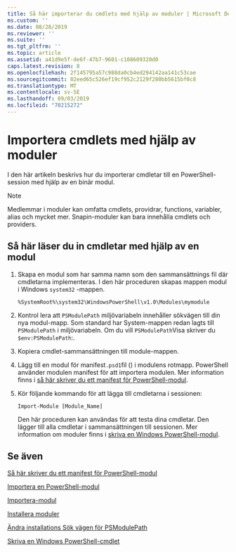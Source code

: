 ```yaml
---
title: Så här importerar du cmdlets med hjälp av moduler | Microsoft Docs
ms.custom: ''
ms.date: 08/28/2019
ms.reviewer: ''
ms.suite: ''
ms.tgt_pltfrm: ''
ms.topic: article
ms.assetid: a41d9e5f-de6f-47b7-9601-c108609320d0
caps.latest.revision: 8
ms.openlocfilehash: 2f145795a57c988da0cb4ed294142aa141c53cae
ms.sourcegitcommit: 02eed65c526ef19cf952c2129f280bb5615bf0c8
ms.translationtype: MT
ms.contentlocale: sv-SE
ms.lasthandoff: 09/03/2019
ms.locfileid: "70215272"
---
```

# <a name="how-to-import-cmdlets-using-modules"></a>Importera cmdlets med hjälp av moduler

I den här artikeln beskrivs hur du importerar cmdletar till en PowerShell-session med hjälp av en binär modul.

> [!NOTE]
> Medlemmar i moduler kan omfatta cmdlets, providrar, functions, variabler, alias och mycket mer. Snapin-moduler kan bara innehålla cmdlets och providers.

## <a name="how-to-load-cmdlets-using-a-module"></a>Så här läser du in cmdletar med hjälp av en modul

1. Skapa en modul som har samma namn som den sammansättnings fil där cmdletarna implementeras. I den här proceduren skapas mappen modul i Windows `system32` -mappen.

   `%SystemRoot%\system32\WindowsPowerShell\v1.0\Modules\mymodule`

1. Kontrol lera att `PSModulePath` miljövariabeln innehåller sökvägen till din nya modul-mapp. Som standard har System-mappen redan lagts till `PSModulePath` i miljövariabeln. Om du vill `PSModulePath`Visa skriver du `$env:PSModulePath`:.

1. Kopiera cmdlet-sammansättningen till module-mappen.

1. Lägg till en modul för manifest`.psd1`fil () i modulens rotmapp. PowerShell använder modulen manifest för att importera modulen. Mer information finns i [så här skriver du ett manifest för PowerShell-modul](../module/how-to-write-a-powershell-module-manifest.md).

1. Kör följande kommando för att lägga till cmdletarna i sessionen:

   `Import-Module [Module_Name]`

   Den här proceduren kan användas för att testa dina cmdletar. Den lägger till alla cmdletar i sammansättningen till sessionen. Mer information om moduler finns i [skriva en Windows PowerShell-modul](../module/writing-a-windows-powershell-module.md).

## <a name="see-also"></a>Se även

[Så här skriver du ett manifest för PowerShell-modul](../module/how-to-write-a-powershell-module-manifest.md)

[Importera en PowerShell-modul](../module/importing-a-powershell-module.md)

[Importera-modul](/powershell/module/Microsoft.PowerShell.Core/Import-Module)

[Installera moduler](../module/installing-a-powershell-module.md)

[Ändra installations Sök vägen för PSModulePath](../module/modifying-the-psmodulepath-installation-path.md)

[Skriva en Windows PowerShell-cmdlet](./writing-a-windows-powershell-cmdlet.md)
